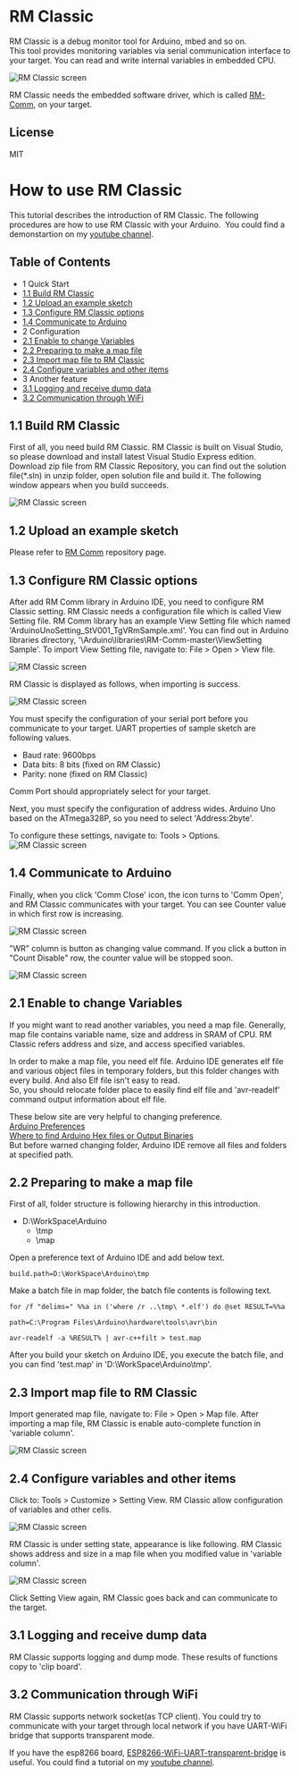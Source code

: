 # RM Classic
RM Classic is a debug monitor tool for Arduino, mbed and so on.  
This tool provides monitoring variables via serial communication interface to your target. You can read and write internal variables in embedded CPU.

![RM Classic screen](mdContents/RMScreenShot_1_Initial.png "screenshot")


RM Classic needs the embedded software driver, which is called [RM-Comm](https://github.com/NaoNaoMe/RM-Comm), on your target.

## License
MIT


# How to use RM Classic
This tutorial describes the introduction of RM Classic. The following procedures are how to use RM Classic with your Arduino. 
You could find a demonstartion on my [youtube channel](https://youtu.be/uLL1HGZ19iA).


## Table of Contents
- 1 Quick Start
 - [1.1 Build RM Classic](#11-build-rm-classic)
 - [1.2 Upload an example sketch](#12-upload-an-example-sketch)
 - [1.3 Configure RM Classic options](#13-configure-rm-classic-options)
 - [1.4 Communicate to Arduino](#14-communicate-to-arduino)
- 2 Configuration
 - [2.1 Enable to change Variables](#21-enable-to-change-variables)
 - [2.2 Preparing to make a map file](#22-preparing-to-make-a-map-file)
 - [2.3 Import map file to RM Classic](#23-import-map-file-to-rm-classic)
 - [2.4 Configure variables and other items](#24-configure-variables-and-other-items)
- 3 Another feature
 - [3.1 Logging and receive dump data](#32-logging-and-receive-dump-data)
 - [3.2 Communication through WiFi](#32-communication-through-wifi)

## 1.1 Build RM Classic
First of all, you need build RM Classic.
RM Classic is built on Visual Studio, so please download and install latest Visual Studio Express edition.
Download zip file from RM Classic Repository, you can find out the solution file(\*.sln) in unzip folder, open solution file and build it.
The following window appears when you build succeeds.

![RM Classic screen](mdContents/RMScreenShot_1_Initial.png "screenshot")

## 1.2 Upload an example sketch
Please refer to [RM Comm](https://github.com/NaoNaoMe/RM-Comm) repository page.

## 1.3 Configure RM Classic options
After add RM Comm library in Arduino IDE, you need to configure RM Classic setting.
RM Classic needs a configuration file which is called View Setting file.
RM Comm library has an example View Setting file which named 'ArduinoUnoSetting_StV001_TgVRmSample.xml'.
You can find out in Arduino libraries directory, '\\Arduino\\libraries\\RM-Comm-master\\ViewSetting Sample'.
To import View Setting file, navigate to: File > Open > View file.

![RM Classic screen](mdContents/RMScreenShot_2_OpenViewfile.png "screenshot")

RM Classic is displayed as follows, when importing is success.

![RM Classic screen](mdContents/RMScreenShot_3_ReadXml.png "screenshot")

You must specify the configuration of your serial port before you communicate to your target. UART properties of sample sketch are following values.
+ Baud rate: 9600bps
+ Data bits: 8 bits (fixed on RM Classic)
+ Parity: none (fixed on RM Classic)

Comm Port should appropriately select for your target.

Next, you must specify the configuration of address wides.
Arduino Uno based on the ATmega328P, so you need to select 'Address:2byte'.

To configure these settings, navigate to: Tools > Options.  
![RM Classic screen](mdContents/RMScreenShot_4_Setting.png "screenshot")

## 1.4 Communicate to Arduino
Finally, when you click 'Comm Close' icon, the icon turns to 'Comm Open', and RM Classic communicates with your target.
You can see Counter value in which first row is increasing.

![RM Classic screen](mdContents/RMScreenShot_5_Communicating.gif "screenshot")

"WR" column is button as changing value command.
If you click a button in "Count Disable" row, the counter value will be stopped soon.

![RM Classic screen](mdContents/RMScreenShot_5_1_Communicating.gif "screenshot")

## 2.1 Enable to change Variables
If you might want to read another variables, you need a map file.
Generally, map file contains variable name, size and address in SRAM of CPU.
RM Classic refers address and size, and access specified variables.

In order to make a map file, you need elf file.
Arduino IDE generates elf file and various object files in temporary folders, but this folder changes with every build.
And also Elf file isn't easy to read.  
So, you should relocate folder place to easily find elf file and 'avr-readelf' command output information about elf file.

These below site are very helpful to changing preference.  
[Arduino Preferences](https://www.arduino.cc/en/Hacking/Preferences)  
[Where to find Arduino Hex files or Output Binaries](https://www.kanda.com/blog/microcontrollers/avr-microcontrollers/find-arduino-hex-files-output-binaries)  
But before warned changing folder, Arduino IDE remove all files and folders at specified path.

## 2.2 Preparing to make a map file
First of all, folder structure is following hierarchy in this introduction.
* D:\WorkSpace\Arduino
    + \tmp
    + \map

Open a preference text of Arduino IDE and add below text.
```
build.path=D:\WorkSpace\Arduino\tmp
```

Make a batch file in map folder, the batch file contents is following text.
```
for /f "delims=" %%a in ('where /r ..\tmp\ *.elf') do @set RESULT=%%a

path=C:\Program Files\Arduino\hardware\tools\avr\bin

avr-readelf -a %RESULT% | avr-c++filt > test.map

```
After you build your sketch on Arduino IDE, you execute the batch file, and you can find 'test.map' in 'D:\WorkSpace\Arduino\tmp'.

## 2.3 Import map file to RM Classic
Import generated map file, navigate to: File > Open > Map file.
After importing a map file, RM Classic is enable auto-complete function in 'variable column'.

![RM Classic screen](mdContents/RMScreenShot_6_OpenMapfile.png "screenshot")

## 2.4 Configure variables and other items
Click to: Tools > Customize > Setting View. RM Classic allow configuration of variables and other cells.

![RM Classic screen](mdContents/RMScreenShot_7_EntryEditmode.png "screenshot")

RM Classic is under setting state, appearance is like following.
RM Classic shows address and size in a map file when you modified value in 'variable column'.

![RM Classic screen](mdContents/RMScreenShot_8_EditingView.png "screenshot")

Click Setting View again, RM Classic goes back and can communicate to the target.

## 3.1 Logging and receive dump data
RM Classic supports logging and dump mode.
These results of functions copy to 'clip board'.

## 3.2 Communication through WiFi
RM Classic supports network socket(as TCP client).
You could try to communicate with your target through local network if you have UART-WiFi bridge that supports transparent mode.

If you have the esp8266 board, [ESP8266-WiFi-UART-transparent-bridge](https://github.com/NaoNaoMe/ESP8266-WiFi-UART-transparent-bridge) is useful.
You could find a tutorial on my [youtube channel](https://youtu.be/QDO9URz7r5U).

